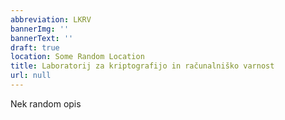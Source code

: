```yaml
---
abbreviation: LKRV
bannerImg: ''
bannerText: ''
draft: true
location: Some Random Location
title: Laboratorij za kriptografijo in računalniško varnost
url: null
---
```


Nek random opis